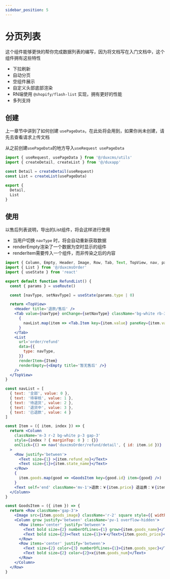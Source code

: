 ```yaml
---
sidebar_position: 5
---
```


# 分页列表

这个组件能够更快的帮你完成数据列表的编写，因为将文档写在入门文档中，这个组件拥有这些特性  

- 下拉刷新
- 自动分页
- 空组件展示
- 自定义头部底部渲染
- RN端使用 `@shopify/flash-list` 实现，拥有更好的性能
- 多列支持

## 创建

上一章节中讲到了如何创建 `usePageData`，在此处将会用到，如果你尚未创建，请先去查看请求上传文档  

从之前创建`usePageData`的地方导入`useRequest usePageData`
```js
import { useRequest, usePageData } from '@/duxcms/utils'
import { createDetail, createList } from '@/duxapp'

const Detail = createDetail(useRequest)
const List = createList(usePageData)

export {
  Detail,
  List
}
```

## 使用

以售后列表说明，导出的List组件，将会这样进行使用  

- 当用户切换 `navType` 时，将会自动重新获取数据
- renderEmpty渲染了一个数据为空时显示的组件
- renderItem需要传入一个组件，而非传染之后的内容

```jsx
import { Column, Empty, Header, Image, Row, Tab, Text, TopView, nav, px, useRoute } from '@/duxui'
import { List } from '@/duxcmsOrder'
import { useState } from 'react'

export default function RefundList() {
  const { params } = useRoute()

  const [navType, setNavType] = useState(params.type | 0)

  return <TopView>
    <Header title='退款/售后' />
    <Tab value={navType} onChange={setNavType} className='bg-white rb-3'>
      {
        navList.map(item => <Tab.Item key={item.value} paneKey={item.value} title={item.text} />)
      }
    </Tab>
    <List
      url='order/refund'
      data={{
        type: navType,
      }}
      renderItem={Item}
      renderEmpty={<Empty title='暂无售后' />}
    />
  </TopView>
}

const navList = [
  { text: '全部', value: 0 },
  { text: '待审核', value: 1 },
  { text: '待退货', value: 2 },
  { text: '退货中', value: 3 },
  { text: '已退款', value: 4 }
]

const Item = ({ item, index }) => {
  return <Column
    className='m-3 r-2 bg-white p-3 gap-3'
    style={index ? { marginTop: 0 } : {}}
    onClick={() => nav('duxcmsOrder/refund/detail', { id: item.id })}
  >
    <Row justify='between'>
      <Text size={1} >{item.refund_no}</Text>
      <Text size={1}>{item.state_name}</Text>
    </Row>
    {
      item.goods.map(good => <GoodsItem key={good.id} item={good} />)
    }
    <Text self='end' className='mv-1'>退款：￥{item.price} 退运费：￥{item.freight}</Text>
  </Column>
}

const GoodsItem = ({ item }) => {
  return <Row className='gap-3'>
    <Image src={item.goods_image} className='r-2' square style={{ width: px(160) }} />
    <Column grow justify='between' className='pv-1 overflow-hidden'>
      <Row items='center' justify='between'>
        <Text bold size={2} numberOfLines={1} grow>{item.goods_name}</Text>
        <Text bold size={2}><Text size={1}>￥</Text>{item.goods_price}</Text>
      </Row>
      <Row items='center' justify='between'>
        <Text size={2} color={3} numberOfLines={1}>{item.goods_spec}</Text>
        <Text bold size={2} color={2}>x{item.goods_num}</Text>
      </Row>
    </Column>
  </Row>
}
```